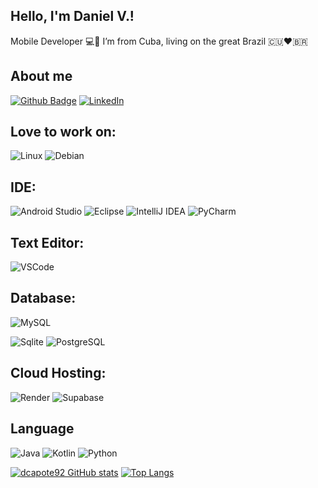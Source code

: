 ## Hello, I'm Daniel V.!

 Mobile Developer 💻📱
 I’m from Cuba, living on the great Brazil 🇨🇺❤️🇧🇷
 
## About me

[![Github Badge](https://img.shields.io/badge/-Github-000?style=flat-square&logo=Github&logoColor=white&link=https://github.com/dcapote92)](https://github.com/dcapote92)
[![LinkedIn](https://img.shields.io/badge/LinkedIn-blue?style=flat-square&logo=linkedin)](https://www.linkedin.com/in/dcapote92/)

## Love to work on: 
![Linux](https://img.shields.io/badge/Linux-FCC624?style=for-the-badge&logo=linux&logoColor=black) 
![Debian](https://img.shields.io/badge/Debian-A81D33?style=for-the-badge&logo=debian&logoColor=white)

## IDE: 
![Android Studio](https://img.shields.io/badge/Android_Studio-3DDC84?style=for-the-badge&logo=android-studio&logoColor=white)
![Eclipse](https://img.shields.io/badge/Eclipse-2C2255?style=for-the-badge&logo=eclipse&logoColor=white)
![IntelliJ IDEA](https://img.shields.io/badge/IntelliJ_IDEA-000000.svg?style=for-the-badge&logo=intellij-idea&logoColor=white)
![PyCharm](https://img.shields.io/badge/PyCharm-000000?style=for-the-badge&logo=pycharm&logoColor=white)


## Text Editor: 
![VSCode](https://img.shields.io/badge/VSCode-0078D4?style=for-the-badge&logo=visual%20studio%20code&logoColor=white)

## Database:
![MySQL](https://img.shields.io/badge/MySQL-005C84?style=for-the-badge&logo=mysql&logoColor=white)
<!--![MongoDB](https://img.shields.io/badge/MongoDB-4EA94B?style=for-the-badge&logo=mongodb&logoColor=white)-->
![Sqlite](https://img.shields.io/badge/Sqlite-003B57?style=for-the-badge&logo=sqlite&logoColor=white)
![PostgreSQL](https://img.shields.io/badge/PostgreSQL-316192?style=for-the-badge&logo=postgresql&logoColor=white)

## Cloud Hosting: 
![Render](https://img.shields.io/badge/Render-46E3B7?style=for-the-badge&logo=render&logoColor=white)
![Supabase](https://img.shields.io/badge/Supabase-181818?style=for-the-badge&logo=supabase&logoColor=white)

<!--
## Frameworks: 
![Firebase](https://img.shields.io/badge/firebase-ffca28?style=for-the-badge&logo=firebase&logoColor=black)
![Gradle](https://img.shields.io/badge/gradle-02303A?style=for-the-badge&logo=gradle&logoColor=white)
![Spring Boot](https://img.shields.io/badge/Spring_Boot-6DB33F?style=for-the-badge&logo=spring-boot&logoColor=white)
-->

## Language

 ![Java](https://img.shields.io/badge/Java-ED8B00?style=for-the-badge&logo=java&logoColor=white)
 ![Kotlin](https://img.shields.io/badge/Kotlin-B125EA?style=for-the-badge&logo=kotlin&logoColor=white)
 ![Python](https://img.shields.io/badge/Python-FFD43B?style=for-the-badge&logo=python&logoColor=blue)

[![dcapote92 GitHub stats](https://github-readme-stats.vercel.app/api?username=dcapote92)](https://github.com/dcapote92/github-readme-stats)
[![Top Langs](https://github-readme-stats.vercel.app/api/top-langs/?username=dcapote92)](https://github.com/dcapote92/github-readme-stats)




<!---
DarVion92/DarVion92 is a ✨ special ✨ repository because its `README.md` (this file) appears on your GitHub profile.
You can click the Preview link to take a look at your changes.
--->
